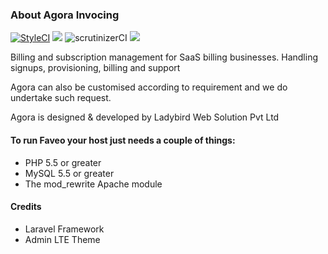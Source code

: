 <h3>About Agora Invocing</h3>


<a href="https://styleci.io/repos/51429040"><img src="https://styleci.io/repos/51429040/shield" alt="StyleCI"></a>&nbsp;<img src="https://img.shields.io/badge/License-OSL-blue.svg">&nbsp;<img src="https://scrutinizer-ci.com/g/ladybirdweb/agorainvoicing/badges/quality-score.png?b=master" alt="scrutinizerCI">&nbsp;<img src="https://travis-ci.org/ladybirdweb/agorainvoicing.svg?branch=master">&nbsp;

Billing and subscription management for SaaS billing businesses. Handling signups, provisioning, billing and support

Agora can also be customised according to requirement and we do undertake such request. 

Agora is designed & developed by Ladybird Web Solution Pvt Ltd

<h4>To run Faveo your host just needs a couple of things:</h4>
<ul>
<li>PHP 5.5 or greater</li>
<li>MySQL 5.5 or greater</li>
<li>The mod_rewrite Apache module</li>
</ul>
<h4>Credits</h4>
<ul>
<li>Laravel Framework</li>
<li>Admin LTE Theme</li>
</ul>
